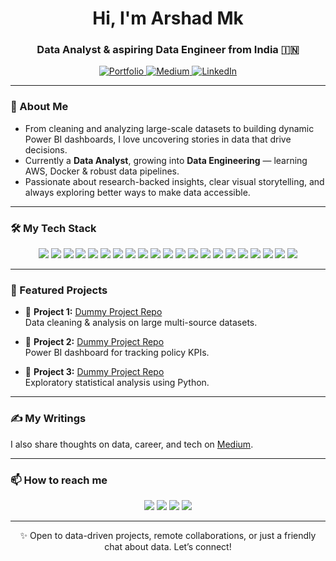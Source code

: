 <h1 align="center">Hi, I'm Arshad Mk</h1>
<h3 align="center">Data Analyst & aspiring Data Engineer from India 🇮🇳</h3>

<p align="center">
  <a href="https://yourportfolio.com" target="_blank">
    <img src="https://img.shields.io/badge/Portfolio-%2312100E?style=for-the-badge&logo=github&logoColor=white" alt="Portfolio" />
  </a>
  <a href="https://medium.com/@Iamarshad" target="_blank">
    <img src="https://img.shields.io/badge/My%20Thoughts-Medium-black?style=for-the-badge&logo=medium&logoColor=white" alt="Medium" />
  </a>
  <a href="https://www.linkedin.com/in/arshad-mk-571761191/" target="_blank">
    <img src="https://img.shields.io/badge/LinkedIn-0A66C2?style=for-the-badge&logo=linkedin&logoColor=white" alt="LinkedIn" />
  </a>
</p>

---

### 🧐 About Me

- From cleaning and analyzing large-scale datasets to building dynamic Power BI dashboards, I love uncovering stories in data that drive decisions.
- Currently a **Data Analyst**, growing into **Data Engineering** — learning AWS, Docker & robust data pipelines.
- Passionate about research-backed insights, clear visual storytelling, and always exploring better ways to make data accessible.

---

### 🛠 My Tech Stack

<p align="center">
  <img src="https://img.shields.io/badge/SQL-4479A1?style=for-the-badge&logo=mysql&logoColor=white"/>
  <img src="https://img.shields.io/badge/Excel-217346?style=for-the-badge&logo=microsoft-excel&logoColor=white"/>
  <img src="https://img.shields.io/badge/Sheets-34A853?style=for-the-badge&logo=googlesheets&logoColor=white"/>
  <img src="https://img.shields.io/badge/Python-3776AB?style=for-the-badge&logo=python&logoColor=white"/>
  <img src="https://img.shields.io/badge/Pandas-150458?style=for-the-badge&logo=pandas&logoColor=white"/>
  <img src="https://img.shields.io/badge/Numpy-013243?style=for-the-badge&logo=numpy&logoColor=white"/>
  <img src="https://img.shields.io/badge/Matplotlib-11557C?style=for-the-badge&logo=matplotlib&logoColor=white"/>
  <img src="https://img.shields.io/badge/Seaborn-2E6E9E?style=for-the-badge&logo=python&logoColor=white"/>
  <img src="https://img.shields.io/badge/Scikit--learn-F7931E?style=for-the-badge&logo=scikit-learn&logoColor=white"/>
  <img src="https://img.shields.io/badge/Power%20BI-F2C811?style=for-the-badge&logo=powerbi&logoColor=black"/>
  <img src="https://img.shields.io/badge/Tableau-E97627?style=for-the-badge&logo=tableau&logoColor=white"/>
  <img src="https://img.shields.io/badge/MySQL-4479A1?style=for-the-badge&logo=mysql&logoColor=white"/>
  <img src="https://img.shields.io/badge/PostgreSQL-4169E1?style=for-the-badge&logo=postgresql&logoColor=white"/>
  <img src="https://img.shields.io/badge/AWS-232F3E?style=for-the-badge&logo=amazon-aws&logoColor=white"/>
  <img src="https://img.shields.io/badge/Docker-2496ED?style=for-the-badge&logo=docker&logoColor=white"/>
  <img src="https://img.shields.io/badge/Git-F05032?style=for-the-badge&logo=git&logoColor=white"/>
  <img src="https://img.shields.io/badge/Linux-FCC624?style=for-the-badge&logo=linux&logoColor=black"/>
  <img src="https://img.shields.io/badge/HTML5-E34F26?style=for-the-badge&logo=html5&logoColor=white"/>
  <img src="https://img.shields.io/badge/OpenAI-412991?style=for-the-badge&logo=openai&logoColor=white"/>
  <img src="https://img.shields.io/badge/Stata-005CAB?style=for-the-badge&logo=stata&logoColor=white"/>
  <img src="https://img.shields.io/badge/SPSS-FF2C00?style=for-the-badge&logo=ibm&logoColor=white"/>
</p>


---

### 🚀 Featured Projects

- 📌 **Project 1:** [Dummy Project Repo](https://github.com/IamArshaad/dummy1)  
  Data cleaning & analysis on large multi-source datasets.

- 📌 **Project 2:** [Dummy Project Repo](https://github.com/IamArshaad/dummy2)  
  Power BI dashboard for tracking policy KPIs.

- 📌 **Project 3:** [Dummy Project Repo](https://github.com/IamArshaad/dummy3)  
  Exploratory statistical analysis using Python.

---

### ✍️ My Writings

I also share thoughts on data, career, and tech on [Medium](https://medium.com/@Iamarshad).

---

### 📫 How to reach me

<p align="center">
  <a href="mailto:arshadmkkvr@gmail.com"><img src="https://img.shields.io/badge/Email-D14836?style=for-the-badge&logo=gmail&logoColor=white"></a>
  <a href="https://www.linkedin.com/in/arshad-mk-571761191/"><img src="https://img.shields.io/badge/LinkedIn-0A66C2?style=for-the-badge&logo=linkedin&logoColor=white"></a>
  <a href="https://github.com/IamArshaad"><img src="https://img.shields.io/badge/GitHub-181717?style=for-the-badge&logo=github&logoColor=white"></a>
  <a href="https://medium.com/@Iamarshad"><img src="https://img.shields.io/badge/Medium-12100E?style=for-the-badge&logo=medium&logoColor=white"></a>
</p>

---

<p align="center">✨ Open to data-driven projects, remote collaborations, or just a friendly chat about data. Let’s connect!</p>
